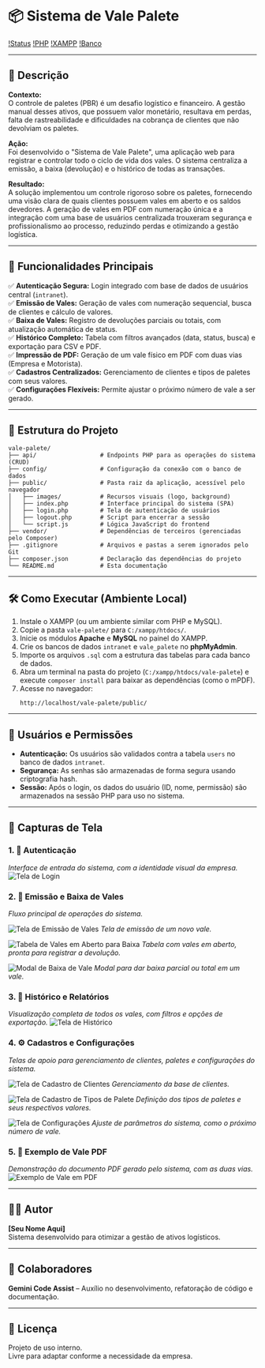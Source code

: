 # 📦 Sistema de Vale Palete

[!Status]()
[!PHP]()
[!XAMPP]()
[!Banco]()

---

## 📝 Descrição

**Contexto:**  
O controle de paletes (PBR) é um desafio logístico e financeiro. A gestão manual desses ativos, que possuem valor monetário, resultava em perdas, falta de rastreabilidade e dificuldades na cobrança de clientes que não devolviam os paletes.

**Ação:**  
Foi desenvolvido o "Sistema de Vale Palete", uma aplicação web para registrar e controlar todo o ciclo de vida dos vales. O sistema centraliza a emissão, a baixa (devolução) e o histórico de todas as transações.

**Resultado:**  
A solução implementou um controle rigoroso sobre os paletes, fornecendo uma visão clara de quais clientes possuem vales em aberto e os saldos devedores. A geração de vales em PDF com numeração única e a integração com uma base de usuários centralizada trouxeram segurança e profissionalismo ao processo, reduzindo perdas e otimizando a gestão logística.

---

## 🔧 Funcionalidades Principais

✅ **Autenticação Segura:** Login integrado com base de dados de usuários central (`intranet`).  
✅ **Emissão de Vales:** Geração de vales com numeração sequencial, busca de clientes e cálculo de valores.  
✅ **Baixa de Vales:** Registro de devoluções parciais ou totais, com atualização automática de status.  
✅ **Histórico Completo:** Tabela com filtros avançados (data, status, busca) e exportação para CSV e PDF.  
✅ **Impressão de PDF:** Geração de um vale físico em PDF com duas vias (Empresa e Motorista).  
✅ **Cadastros Centralizados:** Gerenciamento de clientes e tipos de paletes com seus valores.  
✅ **Configurações Flexíveis:** Permite ajustar o próximo número de vale a ser gerado.

---

## 📁 Estrutura do Projeto

```
vale-palete/
├── api/                  # Endpoints PHP para as operações do sistema (CRUD)
├── config/               # Configuração da conexão com o banco de dados
├── public/               # Pasta raiz da aplicação, acessível pelo navegador
│   ├── images/           # Recursos visuais (logo, background)
│   ├── index.php         # Interface principal do sistema (SPA)
│   ├── login.php         # Tela de autenticação de usuários
│   ├── logout.php        # Script para encerrar a sessão
│   └── script.js         # Lógica JavaScript do frontend
├── vendor/               # Dependências de terceiros (gerenciadas pelo Composer)
├── .gitignore            # Arquivos e pastas a serem ignorados pelo Git
├── composer.json         # Declaração das dependências do projeto
└── README.md             # Esta documentação
```

---

## 🛠️ Como Executar (Ambiente Local)

1.  Instale o XAMPP (ou um ambiente similar com PHP e MySQL).
2.  Copie a pasta `vale-palete/` para `C:/xampp/htdocs/`.
3.  Inicie os módulos **Apache** e **MySQL** no painel do XAMPP.
4.  Crie os bancos de dados `intranet` e `vale_palete` no **phpMyAdmin**.
5.  Importe os arquivos `.sql` com a estrutura das tabelas para cada banco de dados.
6.  Abra um terminal na pasta do projeto (`C:/xampp/htdocs/vale-palete`) e execute `composer install` para baixar as dependências (como o mPDF).
7.  Acesse no navegador:
    ```
    http://localhost/vale-palete/public/
    ```

---

## 🔐 Usuários e Permissões

- **Autenticação:** Os usuários são validados contra a tabela `users` no banco de dados `intranet`.
- **Segurança:** As senhas são armazenadas de forma segura usando criptografia hash.
- **Sessão:** Após o login, os dados do usuário (ID, nome, permissão) são armazenados na sessão PHP para uso no sistema.

---

## 📸 Capturas de Tela

### 1. 🔐 Autenticação
*Interface de entrada do sistema, com a identidade visual da empresa.*
![Tela de Login](https://raw.githubusercontent.com/Estoquelogistica/vale-palete/main/screenshots/login.png "Tela de Login")

### 2. 🧾 Emissão e Baixa de Vales
*Fluxo principal de operações do sistema.*

![Tela de Emissão de Vales](https://raw.githubusercontent.com/Estoquelogistica/vale-palete/main/screenshots/emissao_vale.png "Tela de Emissão de Vales")
*Tela de emissão de um novo vale.*

![Tabela de Vales em Aberto para Baixa](https://raw.githubusercontent.com/Estoquelogistica/vale-palete/main/screenshots/baixa_tabela.png "Tabela de Vales em Aberto para Baixa")
*Tabela com vales em aberto, pronta para registrar a devolução.*

![Modal de Baixa de Vale](https://raw.githubusercontent.com/Estoquelogistica/vale-palete/main/screenshots/baixa_modal.png "Modal de Baixa de Vale")
*Modal para dar baixa parcial ou total em um vale.*

### 3. 📜 Histórico e Relatórios
*Visualização completa de todos os vales, com filtros e opções de exportação.*
![Tela de Histórico](https://raw.githubusercontent.com/Estoquelogistica/vale-palete/main/screenshots/historico.png "Tela de Histórico")

### 4. ⚙️ Cadastros e Configurações
*Telas de apoio para gerenciamento de clientes, paletes e configurações do sistema.*

![Tela de Cadastro de Clientes](https://raw.githubusercontent.com/Estoquelogistica/vale-palete/main/screenshots/cadastro_clientes.png "Tela de Cadastro de Clientes")
*Gerenciamento da base de clientes.*

![Tela de Cadastro de Tipos de Palete](https://raw.githubusercontent.com/Estoquelogistica/vale-palete/main/screenshots/cadastro_paletes.png "Tela de Cadastro de Tipos de Palete")
*Definição dos tipos de paletes e seus respectivos valores.*

![Tela de Configurações](https://raw.githubusercontent.com/Estoquelogistica/vale-palete/main/screenshots/configuracoes.png "Tela de Configurações")
*Ajuste de parâmetros do sistema, como o próximo número de vale.*

### 5. 📄 Exemplo de Vale PDF
*Demonstração do documento PDF gerado pelo sistema, com as duas vias.*
![Exemplo de Vale em PDF](https://raw.githubusercontent.com/Estoquelogistica/vale-palete/main/screenshots/pdfvale.png "Exemplo de Vale em PDF")

---

## 👨‍💻 Autor

**[Seu Nome Aqui]**  
Sistema desenvolvido para otimizar a gestão de ativos logísticos.

---

## 🤝 Colaboradores

**Gemini Code Assist** – Auxílio no desenvolvimento, refatoração de código e documentação.

---

## 📄 Licença

Projeto de uso interno.  
Livre para adaptar conforme a necessidade da empresa.